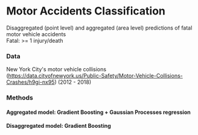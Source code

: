 # Motor Accidents Classification
Disaggregated (point level) and aggregated (area level) predictions of fatal motor vehicle accidents <br/>                     Fatal: >= 1 injury/death

### Data
New York City's motor vehicle collisions (https://data.cityofnewyork.us/Public-Safety/Motor-Vehicle-Collisions-Crashes/h9gi-nx95) (2012 - 2018)

### Methods
#### Aggregated model: Gradient Boosting + Gaussian Processes regression
#### Disaggregated model: Gradient Boosting
